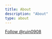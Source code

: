 ```yaml
---
title: About
description: "About"
type: about
---
```



<a href="https://twitter.com/ruin0908?ref_src=twsrc%5Etfw" class="twitter-follow-button" data-size="large" data-show-count="false">Follow @ruin0908</a><script async src="https://platform.twitter.com/widgets.js" charset="utf-8"></script>
